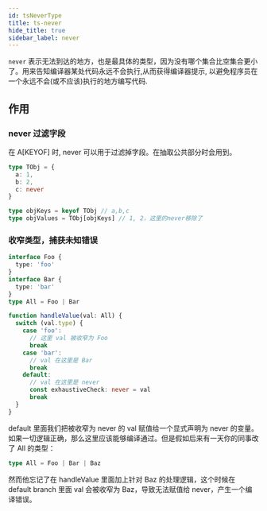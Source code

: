 ```yaml
---
id: tsNeverType
title: ts-never
hide_title: true
sidebar_label: never
---
```


`never` 表示无法到达的地方，也是最具体的类型，因为没有哪个集合比空集合更小了。用来告知编译器某处代码永远不会执行,从而获得编译器提示, 以避免程序员在一个永远不会(或不应该)执行的地方编写代码.

## 作用

### never 过滤字段

在 A[KEYOF] 时, never 可以用于过滤掉字段。在抽取公共部分时会用到。

```typescript
type TObj = {
  a: 1,
  b: 2,
  c: never
}

type objKeys = keyof TObj // a,b,c
type objValues = TObj[objKeys] // 1, 2，这里的never移除了
```

### 收窄类型，捕获未知错误

```typescript
interface Foo {
  type: 'foo'
}
interface Bar {
  type: 'bar'
}
type All = Foo | Bar

function handleValue(val: All) {
  switch (val.type) {
    case 'foo':
      // 这里 val 被收窄为 Foo
      break
    case 'bar':
      // val 在这里是 Bar
      break
    default:
      // val 在这里是 never
      const exhaustiveCheck: never = val
      break
  }
}
```

default 里面我们把被收窄为 never 的 val 赋值给一个显式声明为 never 的变量。如果一切逻辑正确，那么这里应该能够编译通过。但是假如后来有一天你的同事改了 All 的类型：

```typescript
type All = Foo | Bar | Baz
```

然而他忘记了在 handleValue 里面加上针对 Baz 的处理逻辑，这个时候在 default branch 里面 val 会被收窄为 Baz，导致无法赋值给 never，产生一个编译错误。
